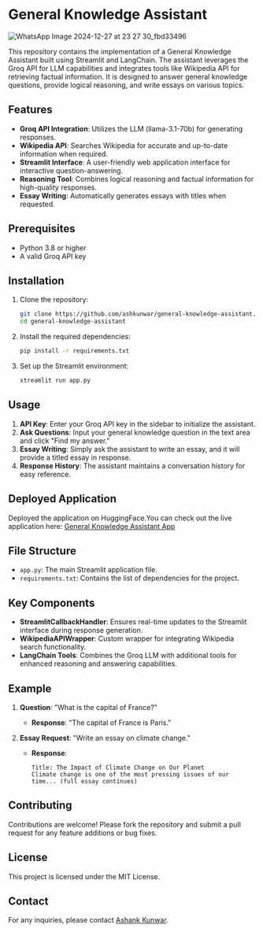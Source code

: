 # General Knowledge Assistant


![WhatsApp Image 2024-12-27 at 23 27 30_fbd33496](https://github.com/user-attachments/assets/b75dda57-df84-47a7-9d53-da76ffffc811)

This repository contains the implementation of a General Knowledge Assistant built using Streamlit and LangChain. The assistant leverages the Groq API for LLM capabilities and integrates tools like Wikipedia API for retrieving factual information. It is designed to answer general knowledge questions, provide logical reasoning, and write essays on various topics.


## Features
- **Groq API Integration**: Utilizes the LLM (llama-3.1-70b) for generating responses.
- **Wikipedia API**: Searches Wikipedia for accurate and up-to-date information when required.
- **Streamlit Interface**: A user-friendly web application interface for interactive question-answering.
- **Reasoning Tool**: Combines logical reasoning and factual information for high-quality responses.
- **Essay Writing**: Automatically generates essays with titles when requested.

## Prerequisites
- Python 3.8 or higher
- A valid Groq API key

## Installation
1. Clone the repository:
   ```bash
   git clone https://github.com/ashkunwar/general-knowledge-assistant.git
   cd general-knowledge-assistant
   ```

2. Install the required dependencies:
   ```bash
   pip install -r requirements.txt
   ```

3. Set up the Streamlit environment:
   ```bash
   streamlit run app.py
   ```

## Usage
1. **API Key**: Enter your Groq API key in the sidebar to initialize the assistant.
2. **Ask Questions**: Input your general knowledge question in the text area and click "Find my answer."
3. **Essay Writing**: Simply ask the assistant to write an essay, and it will provide a titled essay in response.
4. **Response History**: The assistant maintains a conversation history for easy reference.

## Deployed Application
Deployed the application on HuggingFace.You can check out the live application here: [General Knowledge Assistant App](https://huggingface.co/spaces/Ashkchamp/General_Knowledge_Assistant)

## File Structure
- `app.py`: The main Streamlit application file.
- `requirements.txt`: Contains the list of dependencies for the project.

## Key Components
- **StreamlitCallbackHandler**: Ensures real-time updates to the Streamlit interface during response generation.
- **WikipediaAPIWrapper**: Custom wrapper for integrating Wikipedia search functionality.
- **LangChain Tools**: Combines the Groq LLM with additional tools for enhanced reasoning and answering capabilities.

## Example
1. **Question**: "What is the capital of France?"
   - **Response**: "The capital of France is Paris."

2. **Essay Request**: "Write an essay on climate change."
   - **Response**:
     ```
     Title: The Impact of Climate Change on Our Planet
     Climate change is one of the most pressing issues of our time... (full essay continues)
     ```

## Contributing
Contributions are welcome! Please fork the repository and submit a pull request for any feature additions or bug fixes.

## License
This project is licensed under the MIT License.

## Contact
For any inquiries, please contact [Ashank Kunwar](https://github.com/ashkunwar).

